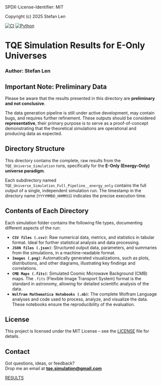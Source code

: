 SPDX-License-Identifier: MIT

Copyright (c) 2025 Stefan Len

[![CI](https://github.com/SteviLen420/TQE_simulation/actions/workflows/ci.yml/badge.svg?branch=main)](https://github.com/SteviLen420/TQE_simulation/actions/workflows/ci.yml)
[![Python](https://img.shields.io/badge/python-3.9%20|%203.10%20|%203.11-blue)](https://www.python.org/doc/)

# TQE Simulation Results for E-Only Universes
### Author: Stefan Len

## Important Note: Preliminary Data

Please be aware that the results presented in this directory are **preliminary and not conclusive**.

The data generation pipeline is still under active development, may contain bugs, and requires further refinement. These outputs should be considered **representative**, their primary purpose is to serve as a proof-of-concept demonstrating that the theoretical simulations are operational and producing data as expected.

## Directory Structure

This directory contains the complete, raw results from the `TQE_Universe_Simulation` runs, specifically for the **E-Only (Energy-Only) universe paradigm**.

Each subdirectory named `TQE_Universe_Simulation_Full_Pipeline__energy_only` contains the full output of a single, independent simulation run. The timestamp in the directory name (`YYYYMMDD_HHMMSS`) indicates the precise execution time.

## Contents of Each Directory

Each simulation folder contains the following file types, documenting different aspects of the run:

* **`CSV files (.csv)`**: Raw numerical data, metrics, and statistics in tabular format. Ideal for further statistical analysis and data processing.
* **`JSON files (.json)`**: Structured output data, parameters, and summaries from the simulations, in a machine-readable format.
* **`Images (.png)`**: Automatically generated visualizations, such as plots, distributions, and other diagrams, illustrating key findings and correlations.
* **`CMB Maps (.fits)`**: Simulated Cosmic Microwave Background (CMB) maps. The `.fits` (Flexible Image Transport System) format is the standard in astronomy, allowing for detailed scientific analysis of the data. 
* **`Wolfram Mathematica Notebooks (.nb)`**: The complete Wolfram Language analyses and code used to process, analyze, and visualize the data. These notebooks ensure the reproducibility of the evaluation. 

## License
This project is licensed under the MIT License – see the [LICENSE](../../LICENSE) file for details.

## Contact

Got questions, ideas, or feedback?  
Drop me an email at **tqe.simulation@gmail.com** 
    
[RESULTS](../../RESULTS)
